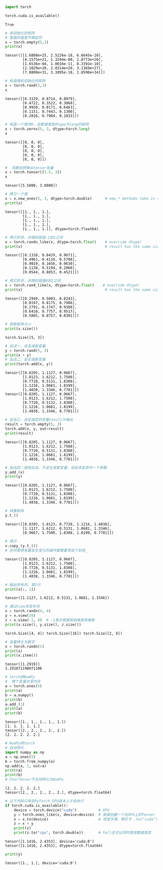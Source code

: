 ```python
import torch
```


```python
torch.cuda.is_available()
```




    True




```python
# 未初始化的矩阵
# 里面的值是不确定的
x = torch.empty(5,3)
print(x)
```

    tensor([[1.6880e+25, 2.5226e-18, 6.6645e-10],
            [4.1575e+21, 1.3294e-08, 2.0773e+20],
            [1.6536e-04, 1.0016e-11, 8.3391e-10],
            [2.1029e+20, 2.0314e+20, 3.1369e+27],
            [7.0800e+31, 3.1095e-18, 1.8590e+34]])



```python
# 构造随机初始化的矩阵
x = torch.rand(5,3)
x
```




    tensor([[0.3129, 0.8714, 0.8079],
            [0.4722, 0.3522, 0.3068],
            [0.9920, 0.0171, 0.6463],
            [0.1151, 0.7443, 0.1300],
            [0.2816, 0.7904, 0.1833]])




```python
# 构造一个填充0，且数据类型dtype为long的矩阵
x = torch.zeros(5, 3, dtype=torch.long)
x
```




    tensor([[0, 0, 0],
            [0, 0, 0],
            [0, 0, 0],
            [0, 0, 0],
            [0, 0, 0]])




```python
#  将数组转换从tensor张量
x = torch.tensor([5.5, 3])
x
```




    tensor([5.5000, 3.0000])




```python
# 拷贝一个值
x = x.new_ones(5, 3, dtype=torch.double)      # new_* methods take in sizes
print(x)
```

    tensor([[1., 1., 1.],
            [1., 1., 1.],
            [1., 1., 1.],
            [1., 1., 1.],
            [1., 1., 1.]], dtype=torch.float64)



```python
# 拷贝形状，并随机赋值-1到1之间
x = torch.randn_like(x, dtype=torch.float)    # override dtype!
print(x)                                      # result has the same size
```

    tensor([[0.1310, 0.8429, 0.9671],
            [0.4961, 0.4118, 0.5708],
            [0.9019, 0.1656, 0.9630],
            [0.1138, 0.5194, 0.2060],
            [0.0544, 0.8853, 0.4521]])



```python
# 拷贝形状，并随机赋值0到1之间
x = torch.rand_like(x, dtype=torch.float)    # override dtype!
print(x)                                      # result has the same size
```

    tensor([[0.2949, 0.5003, 0.8243],
            [0.0197, 0.8175, 0.7986],
            [0.2791, 0.1747, 0.9388],
            [0.6410, 0.7757, 0.9517],
            [0.5885, 0.8757, 0.0301]])



```python
# 获取矩阵大小
print(x.size())
```

    torch.Size([5, 3])



```python
# 加法一，会生成新变量
y = torch.rand(5, 3)
print(x + y)
# 加法二，会生成新变量
print(torch.add(x, y))
```

    tensor([[0.8205, 1.1127, 0.9667],
            [1.0123, 1.6212, 1.7500],
            [0.7720, 0.5131, 1.8308],
            [1.1216, 1.0681, 1.8199],
            [1.4038, 1.3346, 0.7781]])
    tensor([[0.8205, 1.1127, 0.9667],
            [1.0123, 1.6212, 1.7500],
            [0.7720, 0.5131, 1.8308],
            [1.1216, 1.0681, 1.8199],
            [1.4038, 1.3346, 0.7781]])



```python
# 加法三，设定指定的变量result为输出
result = torch.empty(5, 3)
torch.add(x, y, out=result)
print(result)
```

    tensor([[0.8205, 1.1127, 0.9667],
            [1.0123, 1.6212, 1.7500],
            [0.7720, 0.5131, 1.8308],
            [1.1216, 1.0681, 1.8199],
            [1.4038, 1.3346, 0.7781]])



```python
# 加法四：就地加法，不会生成新变量，但会改变其中一个参数
y.add_(x)
print(y)
```

    tensor([[0.8205, 1.1127, 0.9667],
            [1.0123, 1.6212, 1.7500],
            [0.7720, 0.5131, 1.8308],
            [1.1216, 1.0681, 1.8199],
            [1.4038, 1.3346, 0.7781]])



```python
# 转置矩阵
y.t_()
```




    tensor([[0.8205, 1.0123, 0.7720, 1.1216, 1.4038],
            [1.1127, 1.6212, 0.5131, 1.0681, 1.3346],
            [0.9667, 1.7500, 1.8308, 1.8199, 0.7781]])




```python
# 拷贝
x.copy_(y.t_())
# 任何使得张量发生变化的操作都需要添加下划线_
```




    tensor([[0.8205, 1.1127, 0.9667],
            [1.0123, 1.6212, 1.7500],
            [0.7720, 0.5131, 1.8308],
            [1.1216, 1.0681, 1.8199],
            [1.4038, 1.3346, 0.7781]])




```python
# 输出所有列，第1行
print(x[:, 1])
```

    tensor([1.1127, 1.6212, 0.5131, 1.0681, 1.3346])



```python
# 通过view改变形状
x = torch.randn(4, 4)
y = x.view(16)
z = x.view(-1, 8)  # -1表示根据其他维度来推断
print(x.size(), y.size(), z.size())
```

    torch.Size([4, 4]) torch.Size([16]) torch.Size([2, 8])



```python
# 张量转化为数字
x = torch.randn(1)
print(x)
print(x.item())
```

    tensor([1.2919])
    1.291871190071106



```python
# torch转NumPy
#  两个变量共享内存
a = torch.ones(5)
print(a)
b = a.numpy()
print(b)
a.add_(1)
print(a)
print(b)
```

    tensor([1., 1., 1., 1., 1.])
    [1. 1. 1. 1. 1.]
    tensor([2., 2., 2., 2., 2.])
    [2. 2. 2. 2. 2.]



```python
# NumPy转torch
# 自动转化
import numpy as np
a = np.ones(5)
b = torch.from_numpy(a)
np.add(a, 1, out=a)
print(a)
print(b)
# CharTensor不支持转化为NumPy
```

    [2. 2. 2. 2. 2.]
    tensor([2., 2., 2., 2., 2.], dtype=torch.float64)



```python
# 以下代码只有在PyTorch GPU版本上才会执行
if torch.cuda.is_available():
    device = torch.device("cuda")          # GPU
    y = torch.ones_like(x, device=device)  # 直接创建一个在GPU上的Tensor
    x = x.to(device)                       # 改变环境，等价于 .to("cuda")
    z = x + y
    print(z)
    print(z.to("cpu", torch.double))       # to()还可以同时更改数据类型
```

    tensor([1.1416, 2.4353], device='cuda:0')
    tensor([1.1416, 2.4353], dtype=torch.float64)



```python
print(y)
```

    tensor([1., 1.], device='cuda:0')



```python

```
